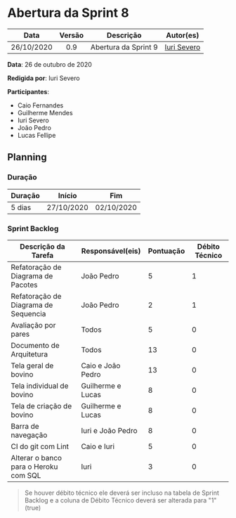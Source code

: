 # Abertura da Sprint 8

|    Data    | Versão |         Descrição         |           Autor(es)           |
| :--------: | :----: | :-----------------------: | :---------------------------: |
| 26/10/2020  |  0.9   | Abertura da Sprint 9 | [Iuri Severo](https://github.com/iurisevero) |

**Data**: 26 de outubro de 2020

**Redigida por**: Iuri Severo

**Participantes**:
* Caio Fernandes
* Guilherme Mendes
* Iuri Severo
* João Pedro
* Lucas Fellipe

## Planning

### Duração

| Duração |   Início   |     Fim    |
| ------- | ---------- | ---------- |
| 5 dias  | 27/10/2020 | 02/10/2020 |

### Sprint Backlog

| Descrição da Tarefa | Responsável(eis) | Pontuação | Débito Técnico |
| ------------------- | ---------------- | --------- | -------------- |
| Refatoração de Diagrama de Pacotes | João Pedro | 5| 1 |
| Refatoração de Diagrama de Sequencia | João Pedro |2| 1 |
| Avaliação por pares | Todos | 5 | 0 |
| Documento de Arquitetura | Todos | 13 | 0 |
| Tela geral de bovino | Caio e João Pedro | 13 | 0 |
| Tela individual de bovino | Guilherme e Lucas | 8 | 0 |
| Tela de criação de bovino | Guilherme e Lucas | 8 | 0 |
| Barra de navegação | Iuri e João Pedro | 8 | 0 |
| CI do git com Lint | Caio e Iuri | 5 | 0 |
| Alterar o banco para o Heroku com SQL | Iuri | 3 | 0 |

> Se houver débito técnico ele deverá ser incluso na tabela de Sprint Backlog e a coluna de Débito Técnico deverá ser alterada para "1" (true)
